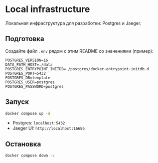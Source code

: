 # Local infrastructure

Локальная инфраструктура для разработки: Postgres и Jaeger.

## Подготовка

Создайте файл `.env` рядом с этим README со значениями (пример):

```env
POSTGRES_VERSION=16
DATA_PATH_HOST=./data
POSTGRES_ENTRYPOINT_INITDB=./postgres/docker-entrypoint-initdb.d
POSTGRES_PORT=5432
POSTGRES_DB=template
POSTGRES_USER=postgres
POSTGRES_PASSWORD=postgres
```

## Запуск

```bash
docker compose up -d
```

- Postgres: `localhost:5432`
- Jaeger UI: `http://localhost:16686`

## Остановка

```bash
docker compose down -v
```
